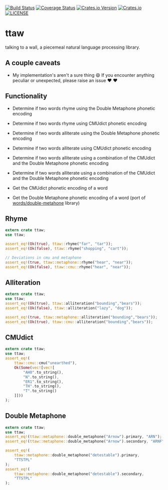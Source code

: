 [![Build Status](https://travis-ci.org/shnewto/ttaw.svg?branch=master)](https://travis-ci.org/shnewto/ttaw)
[![Coverage Status](https://coveralls.io/repos/github/shnewto/ttaw/badge.svg?branch=master)](https://coveralls.io/github/shnewto/ttaw?branch=master)
[![Crates.io Version](https://img.shields.io/crates/v/ttaw.svg)](https://crates.io/crates/ttaw)
[![Crates.io](https://img.shields.io/crates/d/ttaw.svg)](https://crates.io/crates/ttaw)
[![LICENSE](https://img.shields.io/badge/license-MIT-blue.svg)](LICENSE)

# ttaw
talking to a wall, a piecemeal natural language processing library.

## A couple caveats
- My implementation's aren't a sure thing :smile: If you encounter anything peculiar or unexpected, please raise an issue :heart: :heart:

## Functionality
- Determine if two words rhyme using the Double Metaphone phonetic encoding
- Determine if two words rhyme using CMUdict phonetic encoding

- Determine if two words alliterate using the Double Metaphone phonetic encoding
- Determine if two words alliterate using CMUdict phonetic encoding

- Determine if two words alliterate using a combination of the CMUdict and the Double Metaphone phonetic encoding
- Determine if two words alliterate using a combination of the CMUdict and the Double Metaphone phonetic encoding

- Get the CMUdict phonetic encoding of a word
- Get the Double Metaphone phonetic encoding of a word (port of [words/double-metahone](https://github.com/words/double-metaphone) library)


## Rhyme
```rust
extern crate ttaw;
use ttaw;

assert_eq!(Ok(true), ttaw::rhyme("far", "tar"));
assert_eq!(Ok(false), ttaw::rhyme("shopping", "cart"));

// Deviations in cmu and metaphone
assert_eq!(true, ttaw::metaphone::rhyme("hear", "near"));
assert_eq!(Ok(false), ttaw::cmu::rhyme("hear", "near"));
```

## Alliteration
```rust
extern crate ttaw;
use ttaw;
assert_eq!(Ok(true), ttaw::alliteration("bounding","bears"));
assert_eq!(Ok(false), ttaw::alliteration("lazy", "dog"));

assert_eq!(true, ttaw::metaphone::alliteration("bounding","bears"));
assert_eq!(Ok(true), ttaw::cmu::alliteration("bounding","bears"));
```


## CMUdict
```rust
extern crate ttaw;
use ttaw;
assert_eq!(
    ttaw::cmu::cmu("unearthed"),
    Ok(Some(vec![vec![
        "AH0".to_string(),
        "N".to_string(),
        "ER1".to_string(),
        "TH".to_string(),
        "T".to_string()
    ]]))
);
```

## Double Metaphone
```rust
extern crate ttaw;
use ttaw;
assert_eq!(ttaw::metaphone::double_metaphone("Arnow").primary, "ARN");
assert_eq!(ttaw::metaphone::double_metaphone("Arnow").secondary, "ARNF");

assert_eq!(
    ttaw::metaphone::double_metaphone("detestable").primary,
    "TTSTPL"
);
assert_eq!(
    ttaw::metaphone::double_metaphone("detestable").secondary,
    "TTSTPL"
);
```
